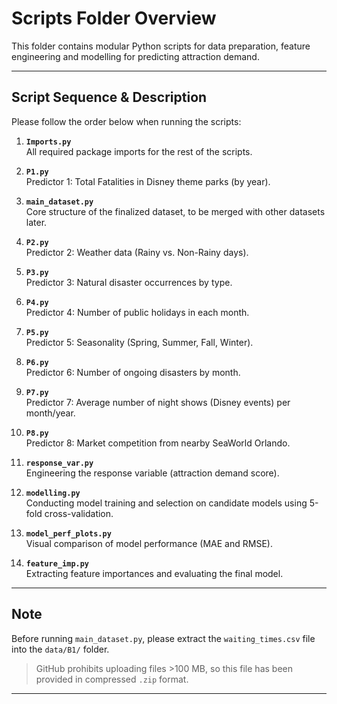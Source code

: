 # Scripts Folder Overview

This folder contains modular Python scripts for data preparation, feature engineering and modelling for predicting attraction demand.

---

## Script Sequence & Description

Please follow the order below when running the scripts:

1. **`Imports.py`**  
   All required package imports for the rest of the scripts.

2. **`P1.py`**  
   Predictor 1: Total Fatalities in Disney theme parks (by year).

3. **`main_dataset.py`**  
   Core structure of the finalized dataset, to be merged with other datasets later.

4. **`P2.py`**  
   Predictor 2: Weather data (Rainy vs. Non-Rainy days).

5. **`P3.py`**  
   Predictor 3: Natural disaster occurrences by type.

6. **`P4.py`**  
   Predictor 4: Number of public holidays in each month.

7. **`P5.py`**  
   Predictor 5: Seasonality (Spring, Summer, Fall, Winter).

8. **`P6.py`**  
   Predictor 6: Number of ongoing disasters by month.

9. **`P7.py`**  
   Predictor 7: Average number of night shows (Disney events) per month/year.

10. **`P8.py`**  
    Predictor 8: Market competition from nearby SeaWorld Orlando.

11. **`response_var.py`**  
    Engineering the response variable (attraction demand score).

12. **`modelling.py`**  
    Conducting model training and selection on candidate models using 5-fold cross-validation.

13. **`model_perf_plots.py`**  
    Visual comparison of model performance (MAE and RMSE).

14. **`feature_imp.py`**  
    Extracting feature importances and evaluating the final model.

---

## Note

Before running `main_dataset.py`, please extract the `waiting_times.csv` file into the `data/B1/` folder.  
> GitHub prohibits uploading files >100 MB, so this file has been provided in compressed `.zip` format.

---

